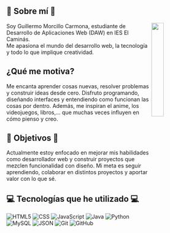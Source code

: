 ## 👤 Sobre mí 👤

 <img src="https://github.com/GuilleMorCar/GuilleMorCar/blob/main/img/fotopersonal.jpg?raw=true" width="25%" align="right"/>

Soy Guillermo Morcillo Carmona, estudiante de Desarrollo de Aplicaciones Web (DAW) en IES El Caminás.  
Me apasiona el mundo del desarrollo web, la tecnología y todo lo que implique creatividad.

## ¿Qué me motiva?

Me encanta aprender cosas nuevas, resolver problemas y construir ideas desde cero.
Disfruto programando, diseñando interfaces y entendiendo como funcionan las cosas por dentro.
Además, me inspiran el anime, los videojuegos, libros,... que muchas veces influyen en cómo pienso y creo.

## 🎯 Objetivos 🎯

Actualmente estoy enfocado en mejorar mis habilidades como desarrollador web y construir
proyectos que mezclen funcionalidad con diseño.
Mi meta es seguir aprendiendo, colaborar en distintos proyectos y aportar valor con lo que sé.

## 💻 Tecnologías que he utilizado 💻

![HTML5](https://img.shields.io/badge/HTML5-E34F26?style=for-the-badge&logo=html5&logoColor=white)
![CSS](https://img.shields.io/badge/CSS-1572B6?style=for-the-badge&logo=cs&logoColor=white)
![JavaScript](https://img.shields.io/badge/JavaScript-F7DF1E?style=for-the-badge&logo=javascript&logoColor=black)
![Java](https://img.shields.io/badge/Java-007396?style=for-the-badge&logo=java&logoColor=white)
![Python](https://img.shields.io/badge/Python-3776AB?style=for-the-badge&logo=python&logoColor=white)
![MySQL](https://img.shields.io/badge/MySQL-4479A1?style=for-the-badge&logo=mysql&logoColor=white)
![JSON](https://img.shields.io/badge/JSON-5E5C5C?style=for-the-badge&logo=json&logoColor=white)
![Git](https://img.shields.io/badge/Git-F05032?style=for-the-badge&logo=git&logoColor=white)
![GitHub](https://img.shields.io/badge/GitHub-181717?style=for-the-badge&logo=github&logoColor=white)
